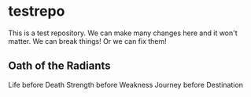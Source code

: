 # testrepo
This is a test repository. We can make many changes here and it won't matter. We can break things! Or we can fix them!

## Oath of the Radiants
Life before Death
Strength before Weakness
Journey before Destination
